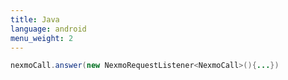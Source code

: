 ```yaml
---
title: Java
language: android
menu_weight: 2
---
```


```java
nexmoCall.answer(new NexmoRequestListener<NexmoCall>(){...})
```

